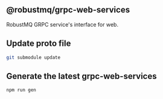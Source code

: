## @robustmq/grpc-web-services

RobustMQ GRPC service's interface for web.

## Update proto file

```bash
git submodule update
```

## Generate the latest grpc-web-services

```bash
npm run gen
```
